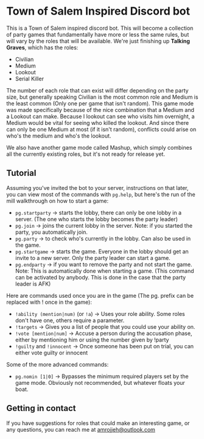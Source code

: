 # Town of Salem Inspired Discord bot
This is a Town of Salem inspired discord bot. This will become a collection of party games that fundamentally have more or less the same rules, but will vary by the roles that will be available. We're just finishing up **Talking Graves**, which has the roles:
- Civilian
- Medium
- Lookout
- Serial Killer

The number of each role that can exist will differ depending on the party size, but generally speaking Civilian is the most common role and Medium is the least common (Only one per game that isn't random). This game mode was made specifically because of the nice combination that a Medium and a Lookout can make. Because I lookout can see who visits him overnight, a Medium would be vital for seeing who killed the lookout. And since there can only be one Medium at most (if it isn't random), conflicts could arise on who's the medium and who's the lookout.

We also have another game mode called Mashup, which simply combines all the currently existing roles, but it's not ready for release yet.

## Tutorial
Assuming you've invited the bot to your server, instructions on that later, you can view most of the commands with `pg.help`, but here's the run of the mill walkthrough on how to start a game:
- `pg.startparty` -> starts the lobby, there can only be one lobby in a server. (The one who starts the lobby becomes the party leader)
- `pg.join` -> joins the current lobby in the server. Note: if you started the party, you automatically join.
- `pg.party` -> to check who's currently in the lobby. Can also be used in the game.
- `pg.startgame` -> starts the game. Everyone in the lobby should get an invite to a new server. Only the party leader can start a game.
- `pg.endparty` -> if you want to remove the party and not start the game. Note: This is automatically done when starting a game.
(This command can be activated by anybody. This is done in the case that the party leader is AFK)

Here are commands used once you are in the game (The pg. prefix can be replaced with ! once in the game):
- `!ability (mention|num)` (or `!a`) -> Uses your role ability. Some roles don't have one, others require a parameter.
- `!targets` -> Gives you a list of people that you could use your ability on.
- `!vote [mention|num]` -> Accuse a person during the accusation phase, either by mentioning him or using the number given by !party
- `!guilty` and `!innocent` -> Once someone has been put on trial, you can either vote guilty or innocent

Some of the more advanced commands:
- `pg.nomin [1|0]` -> Bypasses the minimum required players set by the game mode. Obviously not recommended, but whatever floats your boat.

## Getting in contact
If you have suggestions for roles that could make an interesting game, or any questions, you can reach me at amrojjeh@outlook.com
